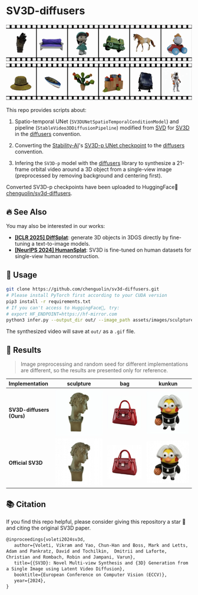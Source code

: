 # SV3D-diffusers

![](assets/sv3doutputs.gif)

This repo provides scripts about:

1. Spatio-temporal UNet (`SV3DUNetSpatioTemporalConditionModel`) and pipeline (`StableVideo3DDiffusionPipeline`) modified from [SVD](https://github.com/huggingface/diffusers/blob/main/src/diffusers/pipelines/stable_video_diffusion/pipeline_stable_video_diffusion.py) for [SV3D](https://sv3d.github.io) in the [diffusers](https://github.com/huggingface/diffusers) convention.

2. Converting the [Stability-AI](https://github.com/Stability-AI/generative-models)'s [SV3D-p UNet checkpoint](https://huggingface.co/stabilityai/sv3d) to the [diffusers](https://github.com/huggingface/diffusers) convention.

3. Infering the `SV3D-p` model with the [diffusers](https://github.com/huggingface/diffusers) library to synthesize a 21-frame orbital video around a 3D object from a single-view image (preprocessed by removing background and centering first).

Converted SV3D-p checkpoints have been uploaded to HuggingFace🤗 [chenguolin/sv3d-diffusers](https://huggingface.co/chenguolin/sv3d-diffusers).


## 🔥 See Also

You may also be interested in our works:
- [**[ICLR 2025] DiffSplat**](https://github.com/chenguolin/DiffSplat): generate 3D objects in 3DGS directly by fine-tuning a text-to-image models.
- [**[NeurIPS 2024] HumanSplat**](https://github.com/humansplat/humansplat): SV3D is fine-tuned on human datasets for single-view human reconstruction.


## 🚀 Usage
```bash
git clone https://github.com/chenguolin/sv3d-diffusers.git
# Please install PyTorch first according to your CUDA version
pip3 install -r requirements.txt
# If you can't access to HuggingFace🤗, try:
# export HF_ENDPOINT=https://hf-mirror.com
python3 infer.py --output_dir out/ --image_path assets/images/sculpture.png --elevation 10 --half_precision --seed -1
```
The synthesized video will save at `out/` as a `.gif` file.


## 📸 Results
> Image preprocessing and random seed for different implementations are different, so the results are presented only for reference.

| Implementation | sculpture |  bag   | kunkun |
| :------------- | :------:  | :----: | :----: |
| **SV3D-diffusers (Ours)** | ![](assets/sculpture.gif) | ![](assets/bag.gif) | ![](assets/kunkun.gif) |
| **Official SV3D**  | ![](assets/sculpture_official.gif) | ![](assets/bag_official.gif) | ![](assets/kunkun_official.gif) |


## 📚 Citation
If you find this repo helpful, please consider giving this repository a star 🌟 and citing the original SV3D paper.
```
@inproceedings{voleti2024sv3d,
   author={Voleti, Vikram and Yao, Chun-Han and Boss, Mark and Letts, Adam and Pankratz, David and Tochilkin,  Dmitrii and Laforte, Christian and Rombach, Robin and Jampani, Varun},
   title={{SV3D}: Novel Multi-view Synthesis and {3D} Generation from a Single Image using Latent Video Diffusion},
   booktitle={European Conference on Computer Vision (ECCV)},
   year={2024},
}
```
